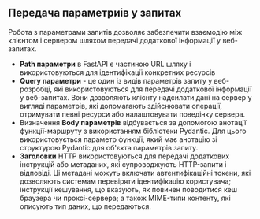 ## Передача параметриів у запитах
Робота з параметрами запитів дозволяє забезпечити взаємодію між клієнтом і сервером шляхом передачі додаткової інформації у веб-запитах.


- __Path параметри__ в FastAPI є частиною URL шляху і використовуються для ідентифікації конкретних ресурсів
- __Query параметри__ - це один із видів параметрів запиту у веб-розробці, які використовуються для передачі додаткової інформації у веб-запитах. Вони дозволяють клієнту надсилати дані на сервер у вигляді параметрів, які допомагають здійснювати операції, отримувати певні ресурси або налаштовувати поведінку сервера.
- Визначення __Body параметрів__ відбувається за допомогою анотації функції-маршруту з використанням бібліотеки Pydantic. Для цього використовується параметр функції, який має анотацію зі структурою Pydantic для об'єкта параметрів запиту.
- __Заголовки__ HTTP використовуються для передачі додаткових інструкцій або метаданих, які супроводжують HTTP-запити і відповіді. Ці метадані можуть включати автентифікаційні токени, які дозволяють системам перевіряти ідентифікацію користувача; інструкції кешування, що вказують, як повинен поводитися кеш браузера чи проксі-сервера; а також MIME-типи контенту, які описують тип даних, що передаються.